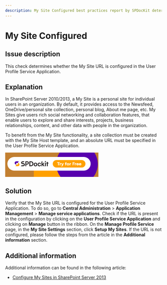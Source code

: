 ```yaml
---
description: My Site Configured best practices report by SPDocKit determines whether the My Site URL is configured in the User Profile Service Application.
---
```


# My Site Configured

## Issue description

This check determines whether the My Site URL is configured in the User Profile Service Application.

## Explanation

In SharePoint Server 2010/2013, a My Site is a personal site for individual users in an organization. By default, it provides access to the Newsfeed, OneDrive/personal site collection, personal blog, About me page, etc. My Sites give users rich social networking and collaboration features, that enable users to explore and share interests, projects, business relationships, content, and other data with people in the organization.

To benefit from the My Site functionality, a site collection must be created with the My Site Host template, and an absolute URL must be specified in the User Profile Service Application.

[![Download SPDocKit](../../.gitbook/assets/spdockit-download.png)](http://bit.ly/2US0Zna)

## Solution

Verify that the My Site URL is configured for the User Profile Service Application. To do so, go to **Central Administration** &gt; **Application Management** &gt; **Manage service applications**. Check if the URL is present in the configuration by clicking on the **User Profile Service Application** and clicking on **Manage** button in the ribbon. On the **Manage Profile Service** page, in the **My Site Settings** section, click **Setup My Sites**. If the URL is not configured, please follow the steps from the article in the **Additional information** section.

## Additional information

Additional information can be found in the following article:

* [Configure My Sites in SharePoint Server 2013](https://technet.microsoft.com/en-us/library/ee624362.aspx)

